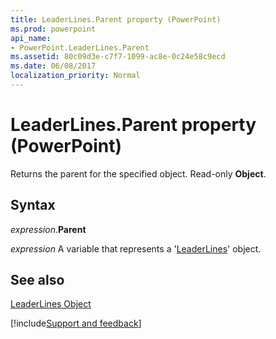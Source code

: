 ```yaml
---
title: LeaderLines.Parent property (PowerPoint)
ms.prod: powerpoint
api_name:
- PowerPoint.LeaderLines.Parent
ms.assetid: 80c09d3e-c7f7-1099-ac8e-0c24e58c9ecd
ms.date: 06/08/2017
localization_priority: Normal
---
```



# LeaderLines.Parent property (PowerPoint)

Returns the parent for the specified object. Read-only  **Object**.


## Syntax

_expression_.**Parent**

_expression_ A variable that represents a '[LeaderLines](PowerPoint.LeaderLines.md)' object.


## See also


[LeaderLines Object](PowerPoint.LeaderLines.md)

[!include[Support and feedback](~/includes/feedback-boilerplate.md)]